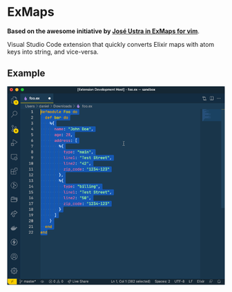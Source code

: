 # ExMaps

**Based on the awesome initiative by [José Ustra in ExMaps for vim](https://github.com/ustrajunior/ex_maps)**.

Visual Studio Code extension that quickly converts Elixir maps with atom keys into string, and vice-versa.

## Example

![screenshot](https://github.com/DFilipeS/ex_maps/raw/main/example.gif)
